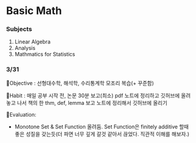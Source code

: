 # Basic Math

### Subjects
1. Linear Algebra
2. Analysis
3. Mathmatics for Statistics


### 3/31
🐘Objective : 선형대수학, 해석학, 수리통계학 모조리 복습(+ 꾸준함)

🐘Habit : 매일 공부 시작 전, 논문 30분 보고(최소) pdf 노트에 정리하고 깃허브에 올려놓고 나서 책의 한 thm, def, lemma 보고 노트에 정리해서 깃허브에 올리기

🐘Evaluation:
* Monotone Set & Set Function 올려둠. Set Function은 finitely additive 할때 좋은 성질을 갖는듯(더 파면 너무 깊게 갈것 같아서 끊었다. 직관적 이해를 해보자.)
